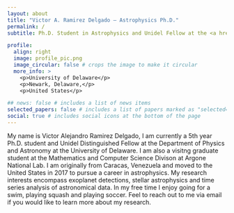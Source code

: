 ```yaml
---
layout: about
title: "Victor A. Ramirez Delgado — Astrophysics Ph.D."
permalink: /
subtitle: Ph.D. Student in Astrophysics and Unidel Fellow at the <a href='https://www.udel.edu/academics/colleges/cas/units/departments/physics-astronomy/'>University of Delaware</a>.

profile:
  align: right
  image: profile_pic.png
  image_circular: false # crops the image to make it circular
  more_info: >
    <p>University of Delaware</p>
    <p>Newark, Delaware,</p>
    <p>United States</p>

## news: false # includes a list of news items
selected_papers: false # includes a list of papers marked as "selected={true}"
social: true # includes social icons at the bottom of the page
---
```

My name is Victor Alejandro Ramirez Delgado, I am currently a 5th year Ph.D. student and Unidel Distinguished Fellow at the Department of Physics and Astronomy at the University of Delaware. I am also a visitng graduate student at the Mathematics and Computer Science Divison at Argone National Lab. I am originally from Caracas, Venezuela and moved to the United States in 2017 to pursue a career in astrophysics. My research interests encompass exoplanet detections, stellar astrophysics and time series analysis of astronomical data. In my free time I enjoy going for a swim, playing squash and playing soccer. Feel to reach out to me via email if you would like to learn more about my research.
